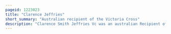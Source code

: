 ```yaml
---
pageid: 1223023
title: "Clarence Jeffries"
short_summary: "Australian recipient of the Victoria Cross"
description: "Clarence Smith Jeffries Vc was an australian Recipient of the Victoria cross the highest Award for Gallantry in the Face of the Enemy that can be awarded to Members of the british and Commonwealth armed Forces. Following his Actions in the first Battle of Passchendaele during the first World War he was posthumously decorated with the Victoria Cross in this Battle he led several Men in an Attack that eventuated in the Capture of six Machine Guns and sixty-five Prisoners before being killed himself by."
---
```

